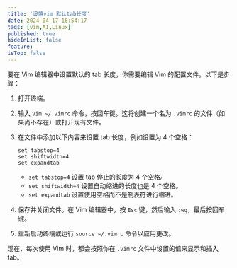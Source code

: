 ```yaml
---
title: '设置vim 默认tab长度'
date: 2024-04-17 16:54:17
tags: [vim,AI,Linux]
published: true
hideInList: false
feature: 
isTop: false
---
```

要在 Vim 编辑器中设置默认的 tab 长度，你需要编辑 Vim 的配置文件。以下是步骤：

1. 打开终端。

2. 输入 `vim ~/.vimrc` 命令，按回车键。这将创建一个名为 `.vimrc` 的文件（如果尚不存在）或打开现有文件。

3. 在文件中添加以下内容来设置 tab 长度，例如设置为 4 个空格：

   ```shell
   set tabstop=4
   set shiftwidth=4
   set expandtab
   ```

   - `set tabstop=4` 设置 tab 停止的长度为 4 个空格。
   - `set shiftwidth=4` 设置自动缩进的长度也是 4 个空格。
   - `set expandtab` 设置使用空格而不是制表符进行缩进。

4. 保存并关闭文件。在 Vim 编辑器中，按 `Esc` 键，然后输入 `:wq`，最后按回车键。

5. 重新启动终端或运行 `source ~/.vimrc` 命令以应用更改。

现在，每次使用 Vim 时，都会按照你在 `.vimrc` 文件中设置的值来显示和插入 tab。